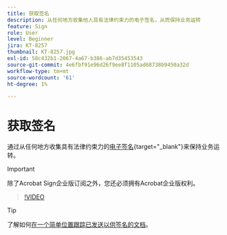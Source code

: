 ```yaml
---
title: 获取签名
description: 从任何地方收集他人具有法律约束力的电子签名，从而保持业务运转
feature: Sign
role: User
level: Beginner
jira: KT-8257
thumbnail: KT-8257.jpg
exl-id: 58c432b1-2067-4a67-b386-ab7d35453543
source-git-commit: 4e6fbf91e96d26f9ee8f1105ad68738b9450a32d
workflow-type: tm+mt
source-wordcount: '61'
ht-degree: 1%

---
```


# 获取签名

通过从任何地方收集具有法律约束力的[电子签名](https://www.adobe.com/acrobat/online/request-signature.html){target="_blank"}来保持业务运转。

>[!IMPORTANT]
>
>除了Acrobat Sign企业版订阅之外，您还必须拥有Acrobat企业版权利。

>[!VIDEO](https://video.tv.adobe.com/v/347160?quality=12&learn=on&hidetitle=true&captions=chi_hans)

>[!TIP]
>
>了解如何[在一个简单位置跟踪已发送以供签名的文档](track.md)。
